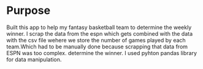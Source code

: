# Purpose
Built this app to help my fantasy basketball team to determine the weekly winner. 
I scrap the data from the espn which gets combined with the data with the csv file wehere we store the number of games played by each team.Which had to be manually done because scrapping that data from ESPN was too complex. determine the winner.
I used pyhton pandas library for data manipulation.

